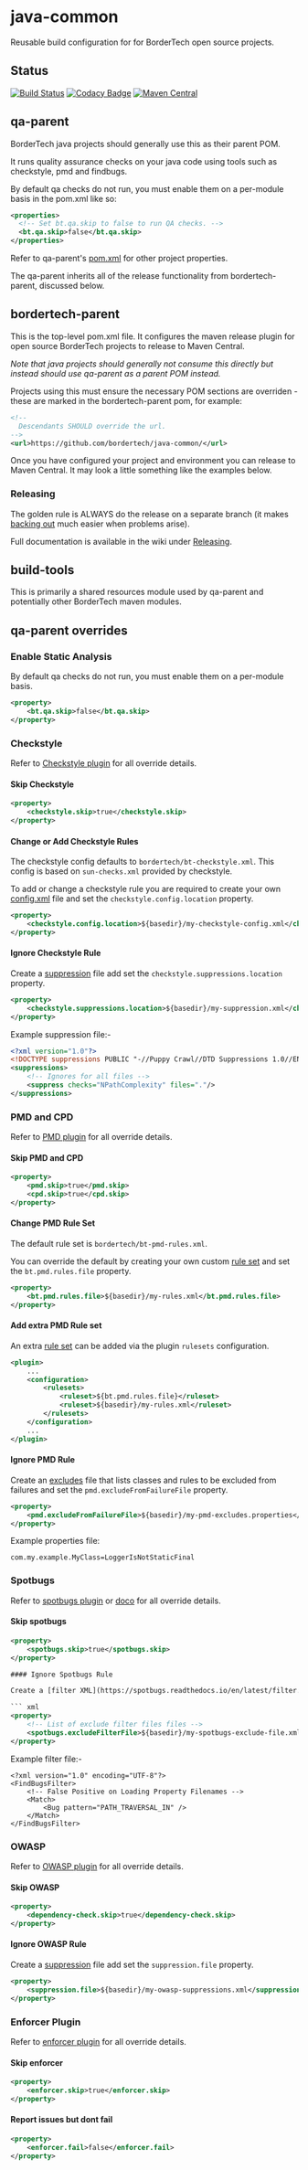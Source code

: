 # java-common

Reusable build configuration for for BorderTech open source projects.

## Status

[![Build Status](https://travis-ci.com/BorderTech/java-common.svg?branch=master)](https://travis-ci.com/BorderTech/java-common)
[![Codacy Badge](https://api.codacy.com/project/badge/Grade/c7a2226acd574943af9ae966c54b05e6)](https://app.codacy.com/app/BorderTech/java-common?utm_source=github.com&utm_medium=referral&utm_content=BorderTech/java-common&utm_campaign=Badge_Grade_Dashboard)
[![Maven Central](https://img.shields.io/maven-central/v/com.github.bordertech.common/bordertech-parent.svg?label=Maven%20Central)](https://search.maven.org/search?q=g:%22com.github.bordertech.common%22%20AND%20a:%22bordertech-parent%22)

## qa-parent

BorderTech java projects should generally use this as their parent POM.

It runs quality assurance checks on your java code using tools such as checkstyle, pmd and findbugs.

By default qa checks do not run, you must enable them on a per-module basis in the pom.xml like so:

``` xml
<properties>
  <!-- Set bt.qa.skip to false to run QA checks. -->
  <bt.qa.skip>false</bt.qa.skip>
</properties>
```

Refer to qa-parent's [pom.xml](https://github.com/BorderTech/java-common/blob/master/qa-parent/pom.xml) for other project properties.

The qa-parent inherits all of the release functionality from bordertech-parent, discussed below.

## bordertech-parent

This is the top-level pom.xml file.
It configures the maven release plugin for open source BorderTech projects to release to Maven Central.

_Note that java projects should generally not consume this directly but instead should use qa-parent as a parent POM instead._

Projects using this must ensure the necessary POM sections are overriden - these are marked in the bordertech-parent pom, for example:

``` xml
<!--
  Descendants SHOULD override the url.
-->
<url>https://github.com/bordertech/java-common/</url>
```

Once you have configured your project and environment you can release to Maven Central. It may look a little something like the examples below.

### Releasing

The golden rule is ALWAYS do the release on a separate branch (it makes [backing out](https://github.com/BorderTech/java-common/wiki/Releasing#dealing-with-failure) much easier when problems arise).

Full documentation is available in the wiki under [Releasing](https://github.com/BorderTech/java-common/wiki/Releasing).

## build-tools

This is primarily a shared resources module used by qa-parent and potentially other BorderTech maven modules.

## qa-parent overrides

### Enable Static Analysis

By default qa checks do not run, you must enable them on a per-module basis.

``` xml
<property>
	<bt.qa.skip>false</bt.qa.skip>
</property>
```

### Checkstyle

Refer to [Checkstyle plugin](https://maven.apache.org/plugins/maven-checkstyle-plugin/checkstyle-mojo.html) for all override details.

#### Skip Checkstyle

``` xml
<property>
	<checkstyle.skip>true</checkstyle.skip>
</property>
```

#### Change or Add Checkstyle Rules

The checkstyle config defaults to `bordertech/bt-checkstyle.xml`. This config is based on `sun-checks.xml` provided by checkstyle.

To add or change a checkstyle rule you are required to create your own [config.xml](http://checkstyle.sourceforge.net/config.html) file and set the `checkstyle.config.location` property.

``` xml
<property>
	<checkstyle.config.location>${basedir}/my-checkstyle-config.xml</checkstyle.config.location>
</property>
```

#### Ignore Checkstyle Rule

Create a [suppression](http://checkstyle.sourceforge.net/config_filters.html) file add set the `checkstyle.suppressions.location` property.

``` xml
<property>
	<checkstyle.suppressions.location>${basedir}/my-suppression.xml</checkstyle.suppressions.location>
</property>
```

Example suppression file:-
``` xml
<?xml version="1.0"?>
<!DOCTYPE suppressions PUBLIC "-//Puppy Crawl//DTD Suppressions 1.0//EN" "http://www.puppycrawl.com/dtds/suppressions_1_0.dtd">
<suppressions>
	<!-- Ignores for all files -->
	<suppress checks="NPathComplexity" files="."/>
</suppressions>
```

### PMD and CPD

Refer to [PMD plugin](https://maven.apache.org/plugins/maven-pmd-plugin/) for all override details.

#### Skip PMD and CPD

``` xml
<property>
	<pmd.skip>true</pmd.skip>
	<cpd.skip>true</cpd.skip>
</property>
```

#### Change PMD Rule Set

The default rule set is `bordertech/bt-pmd-rules.xml`.

You can override the default by creating your own custom [rule set](https://pmd.github.io/latest/pmd_userdocs_making_rulesets.html) and set the `bt.pmd.rules.file` property.

``` xml
<property>
	<bt.pmd.rules.file>${basedir}/my-rules.xml</bt.pmd.rules.file>
</property>
```

#### Add extra PMD Rule set

An extra [rule set](https://pmd.github.io/latest/pmd_userdocs_making_rulesets.html) can be added via the plugin `rulesets` configuration.

``` xml
<plugin>
	...
	<configuration>
		<rulesets>
			<ruleset>${bt.pmd.rules.file}</ruleset>
			<ruleset>${basedir}/my-rules.xml</ruleset>
		</rulesets>
	</configuration>
	...
</plugin>
```

#### Ignore PMD Rule

Create an [excludes](https://pmd.github.io/latest/pmd_userdocs_suppressing_warnings.html#xpath-and-regex-message-suppression) file that lists classes and rules to be excluded from failures and set the `pmd.excludeFromFailureFile` property.

``` xml
<property>
	<pmd.excludeFromFailureFile>${basedir}/my-pmd-excludes.properties</pmd.excludeFromFailureFile>
</property>
```

Example properties file:
```
com.my.example.MyClass=LoggerIsNotStaticFinal
```

### Spotbugs

Refer to [spotbugs plugin](https://spotbugs.github.io/spotbugs-maven-plugin/spotbugs-mojo.html) or [doco](https://spotbugs.readthedocs.io/en/latest/index.html) for all override details.

#### Skip spotbugs

``` xml
<property>
	<spotbugs.skip>true</spotbugs.skip>
</property>

#### Ignore Spotbugs Rule

Create a [filter XML](https://spotbugs.readthedocs.io/en/latest/filter.html) file and set `spotbugs.excludeFilterFile` property.

``` xml
<property>
	<!-- List of exclude filter files files -->
	<spotbugs.excludeFilterFile>${basedir}/my-spotbugs-exclude-file.xml</spotbugs.excludeFilterFile>
</property>
```

Example filter file:-
```
<?xml version="1.0" encoding="UTF-8"?>
<FindBugsFilter>
	<!-- False Positive on Loading Property Filenames -->
	<Match>
		<Bug pattern="PATH_TRAVERSAL_IN" />
	</Match>
</FindBugsFilter>
```

### OWASP

Refer to [OWASP plugin](https://jeremylong.github.io/DependencyCheck/dependency-check-maven/index.html) for all override details.

#### Skip OWASP

``` xml
<property>
	<dependency-check.skip>true</dependency-check.skip>
</property>
```

#### Ignore OWASP Rule

Create a [suppression](https://jeremylong.github.io/DependencyCheck/general/suppression.html) file add set the `suppression.file` property.

``` xml
<property>
	<suppression.file>${basedir}/my-owasp-suppressions.xml</suppression.file>
</property>
```

### Enforcer Plugin

Refer to [enforcer plugin](https://maven.apache.org/enforcer/maven-enforcer-plugin/enforce-mojo.html) for all override details.

#### Skip enforcer

``` xml
<property>
	<enforcer.skip>true</enforcer.skip>
</property>
```

#### Report issues but dont fail

``` xml
<property>
	<enforcer.fail>false</enforcer.fail>
</property>
```
